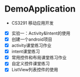 # DemoApplication

* CS3291 移动应用开发

- [x] 实验一：Activity&Intent的使用
- [x] 创建一个android项目
- [x] activity课堂练习作业
- [x] intent课堂练习
- [x] 常用控件和布局课堂练习作业
- [x] 自定义控件课堂练习
- [x] ListView列表控件的使用
